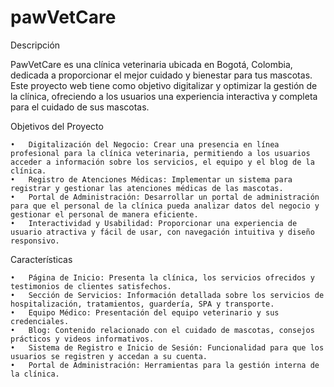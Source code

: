 # pawVetCare

Descripción

PawVetCare es una clínica veterinaria ubicada en Bogotá, Colombia, dedicada a proporcionar el mejor cuidado y bienestar para tus mascotas. Este proyecto web tiene como objetivo digitalizar y optimizar la gestión de la clínica, ofreciendo a los usuarios una experiencia interactiva y completa para el cuidado de sus mascotas.

Objetivos del Proyecto

	•	Digitalización del Negocio: Crear una presencia en línea profesional para la clínica veterinaria, permitiendo a los usuarios acceder a información sobre los servicios, el equipo y el blog de la clínica.
	•	Registro de Atenciones Médicas: Implementar un sistema para registrar y gestionar las atenciones médicas de las mascotas.
	•	Portal de Administración: Desarrollar un portal de administración para que el personal de la clínica pueda analizar datos del negocio y gestionar el personal de manera eficiente.
	•	Interactividad y Usabilidad: Proporcionar una experiencia de usuario atractiva y fácil de usar, con navegación intuitiva y diseño responsivo.

Características

	•	Página de Inicio: Presenta la clínica, los servicios ofrecidos y testimonios de clientes satisfechos.
	•	Sección de Servicios: Información detallada sobre los servicios de hospitalización, tratamientos, guardería, SPA y transporte.
	•	Equipo Médico: Presentación del equipo veterinario y sus credenciales.
	•	Blog: Contenido relacionado con el cuidado de mascotas, consejos prácticos y videos informativos.
	•	Sistema de Registro e Inicio de Sesión: Funcionalidad para que los usuarios se registren y accedan a su cuenta.
	•	Portal de Administración: Herramientas para la gestión interna de la clínica.
